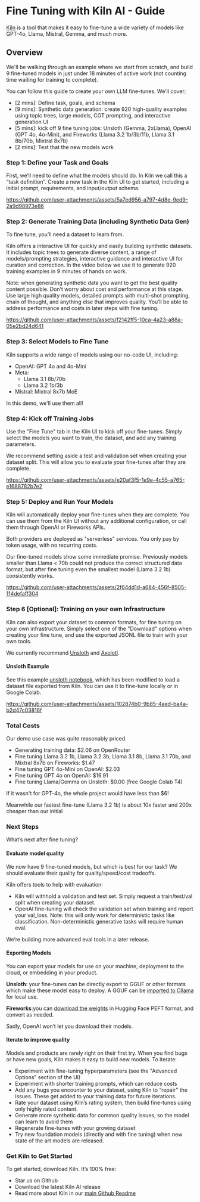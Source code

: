 # Fine Tuning with Kiln AI - Guide

[Kiln](https://getkiln.ai) is a tool that makes it easy to fine-tune a wide variety of models like GPT-4o, Llama, Mistral, Gemma, and much more.

## Overview

We'll be walking through an example where we start from scratch, and build 9 fine-tuned models in just under 18 minutes of active work (not counting time waiting for training to complete).

You can follow this guide to create your own LLM fine-tunes. We'll cover:

- [2 mins]: Define task, goals, and schema
- [9 mins]: Synthetic data generation: create 920 high-quality examples using topic trees, large models, COT prompting, and interactive generation UI
- [5 mins]: kick off 9 fine tuning jobs: Unsloth (Gemma, 2xLlama), OpenAI (GPT 4o, 4o-Mini), and Fireworks (Llama 3.2 1b/3b/11b, Llama 3.1 8b/70b, Mixtral 8x7b)
- [2 mins]: Test that the new models work

### Step 1: Define your Task and Goals

First, we’ll need to define what the models should do. In Kiln we call this a “task definition”. Create a new task in the Kiln UI to get started, including a initial prompt, requirements, and input/output schema.

https://github.com/user-attachments/assets/5a7ed956-a797-4d8e-9ed9-2a9d98973e86

### Step 2: Generate Training Data (including Synthetic Data Gen)

To fine tune, you’ll need a dataset to learn from.

Kiln offers a interactive UI for quickly and easily building synthetic datasets. It includes topic trees to generate diverse content, a range of models/prompting strategies, interactive guidance and interactive UI for curation and correction. In the video below we use it to generate 920 training examples in 9 minutes of hands on work.

Note: when generating synthetic data you want to get the best quality content possible. Don’t worry about cost and performance at this stage. Use large high quality models, detailed prompts with multi-shot prompting, chain of thought, and anything else that improves quality. You’ll be able to address performance and costs in later steps with fine tuning.


https://github.com/user-attachments/assets/f2142ff5-10ca-4a23-a88a-05e2bd24d641


### Step 3: Select Models to Fine Tune

Kiln supports a wide range of models using our no-code UI, including:

- OpenAI: GPT 4o and 4o-Mini
- Meta:
  - Llama 3.1 8b/70b
  - Llama 3.2 1b/3b
- Mistral: Mixtral 8x7b MoE

In this demo, we'll use them all!

### Step 4: Kick off Training Jobs

Use the "Fine Tune" tab in the Kiln UI to kick off your fine-tunes. Simply select the models you want to train, the dataset, and add any training parameters.

We recommend setting aside a test and validation set when creating your dataset split. This will allow you to evaluate your fine-tunes after they are complete.

https://github.com/user-attachments/assets/e20af3f5-1e9e-4c55-a765-e1688782b7e2

### Step 5: Deploy and Run Your Models

Kiln will automatically deploy your fine-tunes when they are complete. You can use them from the Kiln UI without any additional configuration, or call them through OpenAI or Fireworks APIs.

Both providers are deployed as "serverless" services. You only pay by token usage, with no recurring costs.

Our fine-tuned models show some immediate promise. Previously models smaller than Llama < 70b could not produce the correct structured data format, but after fine tuning even the smallest model (Llama 3.2 1b) consistently works.

https://github.com/user-attachments/assets/2f64dd1d-a684-456f-8505-114defaff304


### Step 6 [Optional]: Training on your own Infrastructure

Kiln can also export your dataset to common formats, for fine tuning on your own infrastructure. Simply select one of the "Download" options when creating your fine tune, and use the exported JSONL file to train with your own tools.

We currently recommend [Unsloth](https://github.com/unslothai/unsloth) and [Axolotl](https://github.com/gw000/axolotl).

#### Unsloth Example

See this example [unsloth notebook](https://colab.research.google.com/drive/1Ivmt4rOnRxEAtu66yDs_sVZQSlvE8oqN?usp=sharing), which has been modified to load a dataset file exported from Kiln. You can use it to fine-tune locally or in Google Colab.

https://github.com/user-attachments/assets/102874b0-9b85-4aed-ba4a-b2d47c03816f

### Total Costs

Our demo use case was quite reasonably priced.

- Generating training data: $2.06 on OpenRouter
- Fine tuning Llama 3.2 1b, Llama 3.2 3b, Llama 3.1 8b, Llama 3.1 70b, and Mixtral 8x7b on Fireworks: $1.47
- Fine tuning GPT 4o-Mini on OpenAI: $2.03
- Fine tuning GPT 4o on OpenAI: $16.91
- Fine tuning Llama/Gemma on Unsloth: $0.00 (free Google Colab T4)

If it wasn't for GPT-4o, the whole project would have less than $6!

Meanwhile our fastest fine-tune (Llama 3.2 1b) is about 10x faster and 200x cheaper than our initial

### Next Steps

What’s next after fine tuning?

#### Evaluate model quality

We now have 9 fine-tuned models, but which is best for our task? We should evaluate their quality for quality/speed/cost tradeoffs.

Kiln offers tools to help with evaluation:

- Kiln will withhold a validation and test set. Simply request a train/test/val split when creating your dataset.
- OpenAI fine-tuning will check the validation set when training and report your val_loss. Note: this will only work for deterministic tasks like classification. Non-deterministic generative tasks will require human eval.

We’re building more advanced eval tools in a later release.

#### Exporting Models

You can export your models for use on your machine, deployment to the cloud, or embedding in your product.

**Unsloth**: your fine-tunes can be directly export to GGUF or other formats which make these model easy to deploy. A GGUF can be [imported to Ollama](https://github.com/ollama/ollama/blob/main/docs/import.md) for local use.

**Fireworks**:you can [download the weights](https://docs.fireworks.ai/fine-tuning/fine-tuning-models#downloading-model-weights) in Hugging Face PEFT format, and convert as needed.

Sadly, OpenAI won’t let you download their models.

#### Iterate to improve quality

Models and products are rarely right on their first try. When you find bugs or have new goals, Kiln makes it easy to build new models. To iterate:

- Experiment with fine-tuning hyperparameters (see the "Advanced Options" section of the UI)
- Experiment with shorter training prompts, which can reduce costs
- Add any bugs you encounter to your dataset, using Kiln to “repair” the issues. These get added to your training data for future iterations.
- Rate your dataset using Kiln’s rating system, then build fine-tunes using only highly rated content.
- Generate more synthetic data for common quality issues, so the model can learn to avoid them
- Regenerate fine-tunes with your growing dataset
- Try new foundation models (directly and with fine tuning) when new state of the art models are released.

### Get Kiln to Get Started

To get started, download Kiln. It’s 100% free:

- Star us on Github
- Download the latest Kiln AI release
- Read more about Kiln in our [main Github Readme](https://github.com/Kiln-AI/Kiln?tab=readme-ov-file#readme)
